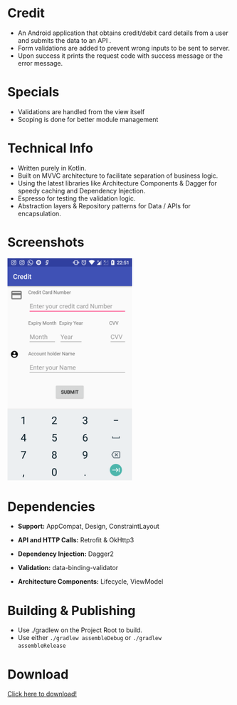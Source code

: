 # Credit

* An Android application that obtains credit/debit card details from a user and submits the data to an API .
* Form validations are added to prevent wrong inputs to be sent to server.
* Upon success it prints the request code with success message or the error message.

# Specials

* Validations are handled from the view itself
* Scoping is done for better module management

# Technical Info

* Written purely in Kotlin.
* Built on MVVC architecture to facilitate separation of business logic.
* Using the latest libraries like Architecture Components & Dagger for speedy caching and Dependency Injection.
* Espresso for testing the validation logic.
* Abstraction layers & Repository patterns for Data / APIs for encapsulation.

# Screenshots
<p>
  <img src="screenshots/app_screenshot.png" width="280"/>
</p>

# Dependencies

* <b>Support:</b> AppCompat, Design, ConstraintLayout

* <b>API and HTTP Calls:</b> Retrofit & OkHttp3

* <b>Dependency Injection:</b> Dagger2

* <b>Validation:</b> data-binding-validator

* <b>Architecture Components:</b> Lifecycle, ViewModel

# Building & Publishing

* Use ./gradlew on the Project Root to build.
* Use either <code>./gradlew assembleDebug</code> or <code>./gradlew assembleRelease</code>

# Download

<a href="https://github.com/sanoopsandy/Credit/tree/master/apk/credit_v1.0.apk">Click here to download!</a>